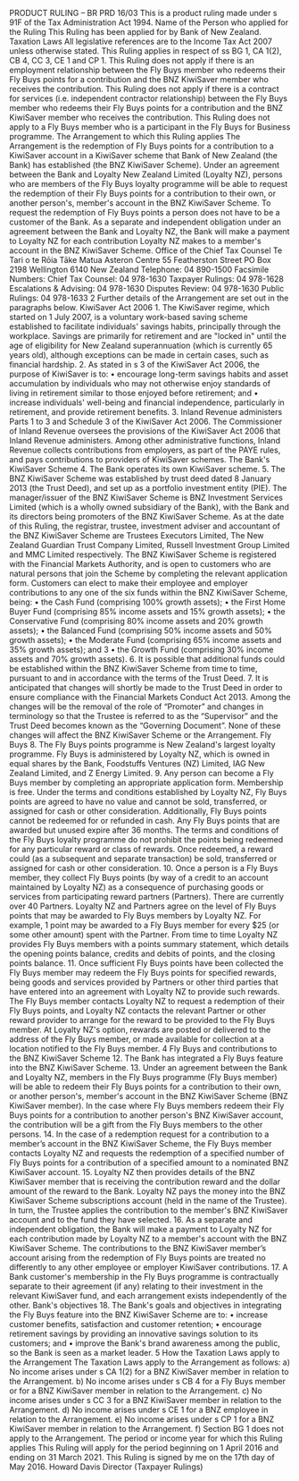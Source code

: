 PRODUCT RULING – BR PRD 16/03 This is a product ruling made under s 91F of the Tax Administration Act 1994. Name of the Person who applied for the Ruling This Ruling has been applied for by Bank of New Zealand. Taxation Laws All legislative references are to the Income Tax Act 2007 unless otherwise stated. This Ruling applies in respect of ss BG 1, CA 1(2), CB 4, CC 3, CE 1 and CP 1. This Ruling does not apply if there is an employment relationship between the Fly Buys member who redeems their Fly Buys points for a contribution and the BNZ KiwiSaver member who receives the contribution. This Ruling does not apply if there is a contract for services (i.e. independent contractor relationship) between the Fly Buys member who redeems their Fly Buys points for a contribution and the BNZ KiwiSaver member who receives the contribution. This Ruling does not apply to a Fly Buys member who is a participant in the Fly Buys for Business programme. The Arrangement to which this Ruling applies The Arrangement is the redemption of Fly Buys points for a contribution to a KiwiSaver account in a KiwiSaver scheme that Bank of New Zealand (the Bank) has established (the BNZ KiwiSaver Scheme). Under an agreement between the Bank and Loyalty New Zealand Limited (Loyalty NZ), persons who are members of the Fly Buys loyalty programme will be able to request the redemption of their Fly Buys points for a contribution to their own, or another person's, member's account in the BNZ KiwiSaver Scheme. To request the redemption of Fly Buys points a person does not have to be a customer of the Bank. As a separate and independent obligation under an agreement between the Bank and Loyalty NZ, the Bank will make a payment to Loyalty NZ for each contribution Loyalty NZ makes to a member's account in the BNZ KiwiSaver Scheme. Office of the Chief Tax Counsel Te Tari o te Rōia Tāke Matua Asteron Centre 55 Featherston Street PO Box 2198 Wellington 6140 New Zealand Telephone: 04 890-1500 Facsimile Numbers: Chief Tax Counsel: 04 978-1630 Taxpayer Rulings: 04 978-1628 Escalations & Advising: 04 978-1630 Disputes Review: 04 978-1630 Public Rulings: 04 978-1633 2 Further details of the Arrangement are set out in the paragraphs below. KiwiSaver Act 2006 1. The KiwiSaver regime, which started on 1 July 2007, is a voluntary work-based saving scheme established to facilitate individuals' savings habits, principally through the workplace. Savings are primarily for retirement and are "locked in" until the age of eligibility for New Zealand superannuation (which is currently 65 years old), although exceptions can be made in certain cases, such as financial hardship. 2. As stated in s 3 of the KiwiSaver Act 2006, the purpose of KiwiSaver is to: • encourage long-term savings habits and asset accumulation by individuals who may not otherwise enjoy standards of living in retirement similar to those enjoyed before retirement; and • increase individuals' well-being and financial independence, particularly in retirement, and provide retirement benefits. 3. Inland Revenue administers Parts 1 to 3 and Schedule 3 of the KiwiSaver Act 2006. The Commissioner of Inland Revenue oversees the provisions of the KiwiSaver Act 2006 that Inland Revenue administers. Among other administrative functions, Inland Revenue collects contributions from employers, as part of the PAYE rules, and pays contributions to providers of KiwiSaver schemes. The Bank's KiwiSaver Scheme 4. The Bank operates its own KiwiSaver scheme. 5. The BNZ KiwiSaver Scheme was established by trust deed dated 8 January 2013 (the Trust Deed), and set up as a portfolio investment entity (PIE). The manager/issuer of the BNZ KiwiSaver Scheme is BNZ Investment Services Limited (which is a wholly owned subsidiary of the Bank), with the Bank and its directors being promoters of the BNZ KiwiSaver Scheme. As at the date of this Ruling, the registrar, trustee, investment adviser and accountant of the BNZ KiwiSaver Scheme are Trustees Executors Limited, The New Zealand Guardian Trust Company Limited, Russell Investment Group Limited and MMC Limited respectively. The BNZ KiwiSaver Scheme is registered with the Financial Markets Authority, and is open to customers who are natural persons that join the Scheme by completing the relevant application form. Customers can elect to make their employee and employer contributions to any one of the six funds within the BNZ KiwiSaver Scheme, being: • the Cash Fund (comprising 100% growth assets); • the First Home Buyer Fund (comprising 85% income assets and 15% growth assets); • the Conservative Fund (comprising 80% income assets and 20% growth assets); • the Balanced Fund (comprising 50% income assets and 50% growth assets); • the Moderate Fund (comprising 65% income assets and 35% growth assets); and 3 • the Growth Fund (comprising 30% income assets and 70% growth assets). 6. It is possible that additional funds could be established within the BNZ KiwiSaver Scheme from time to time, pursuant to and in accordance with the terms of the Trust Deed. 7. It is anticipated that changes will shortly be made to the Trust Deed in order to ensure compliance with the Financial Markets Conduct Act 2013. Among the changes will be the removal of the role of “Promoter” and changes in terminology so that the Trustee is referred to as the “Supervisor” and the Trust Deed becomes known as the “Governing Document”. None of these changes will affect the BNZ KiwiSaver Scheme or the Arrangement. Fly Buys 8. The Fly Buys points programme is New Zealand's largest loyalty programme. Fly Buys is administered by Loyalty NZ, which is owned in equal shares by the Bank, Foodstuffs Ventures (NZ) Limited, IAG New Zealand Limited, and Z Energy Limited. 9. Any person can become a Fly Buys member by completing an appropriate application form. Membership is free. Under the terms and conditions established by Loyalty NZ, Fly Buys points are agreed to have no value and cannot be sold, transferred, or assigned for cash or other consideration. Additionally, Fly Buys points cannot be redeemed for or refunded in cash. Any Fly Buys points that are awarded but unused expire after 36 months. The terms and conditions of the Fly Buys loyalty programme do not prohibit the points being redeemed for any particular reward or class of rewards. Once redeemed, a reward could (as a subsequent and separate transaction) be sold, transferred or assigned for cash or other consideration. 10. Once a person is a Fly Buys member, they collect Fly Buys points (by way of a credit to an account maintained by Loyalty NZ) as a consequence of purchasing goods or services from participating reward partners (Partners). There are currently over 40 Partners. Loyalty NZ and Partners agree on the level of Fly Buys points that may be awarded to Fly Buys members by Loyalty NZ. For example, 1 point may be awarded to a Fly Buys member for every $25 (or some other amount) spent with the Partner. From time to time Loyalty NZ provides Fly Buys members with a points summary statement, which details the opening points balance, credits and debits of points, and the closing points balance. 11. Once sufficient Fly Buys points have been collected the Fly Buys member may redeem the Fly Buys points for specified rewards, being goods and services provided by Partners or other third parties that have entered into an agreement with Loyalty NZ to provide such rewards. The Fly Buys member contacts Loyalty NZ to request a redemption of their Fly Buys points, and Loyalty NZ contacts the relevant Partner or other reward provider to arrange for the reward to be provided to the Fly Buys member. At Loyalty NZ's option, rewards are posted or delivered to the address of the Fly Buys member, or made available for collection at a location notified to the Fly Buys member. 4 Fly Buys and contributions to the BNZ KiwiSaver Scheme 12. The Bank has integrated a Fly Buys feature into the BNZ KiwiSaver Scheme. 13. Under an agreement between the Bank and Loyalty NZ, members in the Fly Buys programme (Fly Buys member) will be able to redeem their Fly Buys points for a contribution to their own, or another person's, member's account in the BNZ KiwiSaver Scheme (BNZ KiwiSaver member). In the case where Fly Buys members redeem their Fly Buys points for a contribution to another person's BNZ KiwiSaver account, the contribution will be a gift from the Fly Buys members to the other persons. 14. In the case of a redemption request for a contribution to a member’s account in the BNZ KiwiSaver Scheme, the Fly Buys member contacts Loyalty NZ and requests the redemption of a specified number of Fly Buys points for a contribution of a specified amount to a nominated BNZ KiwiSaver account. 15. Loyalty NZ then provides details of the BNZ KiwiSaver member that is receiving the contribution reward and the dollar amount of the reward to the Bank. Loyalty NZ pays the money into the BNZ KiwiSaver Scheme subscriptions account (held in the name of the Trustee). In turn, the Trustee applies the contribution to the member's BNZ KiwiSaver account and to the fund they have selected. 16. As a separate and independent obligation, the Bank will make a payment to Loyalty NZ for each contribution made by Loyalty NZ to a member's account with the BNZ KiwiSaver Scheme. The contributions to the BNZ KiwiSaver member’s account arising from the redemption of Fly Buys points are treated no differently to any other employee or employer KiwiSaver contributions. 17. A Bank customer's membership in the Fly Buys programme is contractually separate to their agreement (if any) relating to their investment in the relevant KiwiSaver fund, and each arrangement exists independently of the other. Bank's objectives 18. The Bank's goals and objectives in integrating the Fly Buys feature into the BNZ KiwiSaver Scheme are to: • increase customer benefits, satisfaction and customer retention; • encourage retirement savings by providing an innovative savings solution to its customers; and • improve the Bank's brand awareness among the public, so the Bank is seen as a market leader. 5 How the Taxation Laws apply to the Arrangement The Taxation Laws apply to the Arrangement as follows: a) No income arises under s CA 1(2) for a BNZ KiwiSaver member in relation to the Arrangement. b) No income arises under s CB 4 for a Fly Buys member or for a BNZ KiwiSaver member in relation to the Arrangement. c) No income arises under s CC 3 for a BNZ KiwiSaver member in relation to the Arrangement. d) No income arises under s CE 1 for a BNZ employee in relation to the Arrangement. e) No income arises under s CP 1 for a BNZ KiwiSaver member in relation to the Arrangement. f) Section BG 1 does not apply to the Arrangement. The period or income year for which this Ruling applies This Ruling will apply for the period beginning on 1 April 2016 and ending on 31 March 2021. This Ruling is signed by me on the 17th day of May 2016. Howard Davis Director (Taxpayer Rulings)